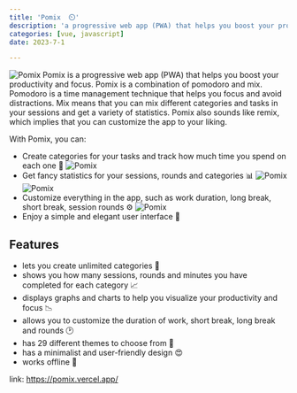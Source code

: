 ```yaml
---
title: 'Pomix  ⏲️'
description: 'a progressive web app (PWA) that helps you boost your productivity '
categories: [vue, javascript]
date: 2023-7-1

---
```


![Pomix](/images/pomix.png)
Pomix is a progressive web app (PWA) that helps you boost your productivity and focus.
Pomix is a combination of pomodoro and mix. Pomodoro is a time management technique that helps you focus and avoid distractions. Mix means that you can mix different categories and tasks in your sessions and get a variety of statistics. Pomix also sounds like remix, which implies that you can customize the app to your liking. 

With Pomix, you can:

-   Create categories for your tasks and track how much time you spend on each one 📝
![Pomix](/images/pomo_category.png)
-   Get fancy statistics for your sessions, rounds and categories 📊
![Pomix](/images/pomix_pie.png)
![Pomix](/images/pomix_bar_chart.png)
-   Customize everything in the app, such as work duration, long break, short break, session rounds ⚙️
![Pomix](/images/pomix_settings.png)
-   Enjoy a simple and elegant user interface 💎


Features
--------

- lets you create unlimited categories 🚀
- shows you how many sessions, rounds and minutes you have completed for each category 📈
- displays graphs and charts to help you visualize your productivity and focus 📉
- allows you to customize the duration of work, short break, long break and rounds 🕑
- has 29 different themes to choose from 🎨
- has a minimalist and user-friendly design 😍
- works offline 💾


link: <https://pomix.vercel.app/>




